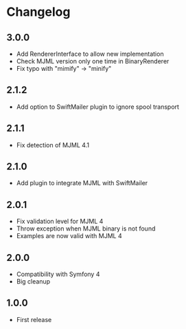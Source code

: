 # Changelog

## 3.0.0

* Add RendererInterface to allow new implementation
* Check MJML version only one time in BinaryRenderer
* Fix typo with "mimify" -> "minify"

## 2.1.2

* Add option to SwiftMailer plugin to ignore spool transport

## 2.1.1

* Fix detection of MJML 4.1

## 2.1.0

* Add plugin to integrate MJML with SwiftMailer 

## 2.0.1

* Fix validation level for MJML 4
* Throw exception when MJML binary is not found
* Examples are now valid with MJML 4

## 2.0.0

* Compatibility with Symfony 4
* Big cleanup

## 1.0.0

* First release
